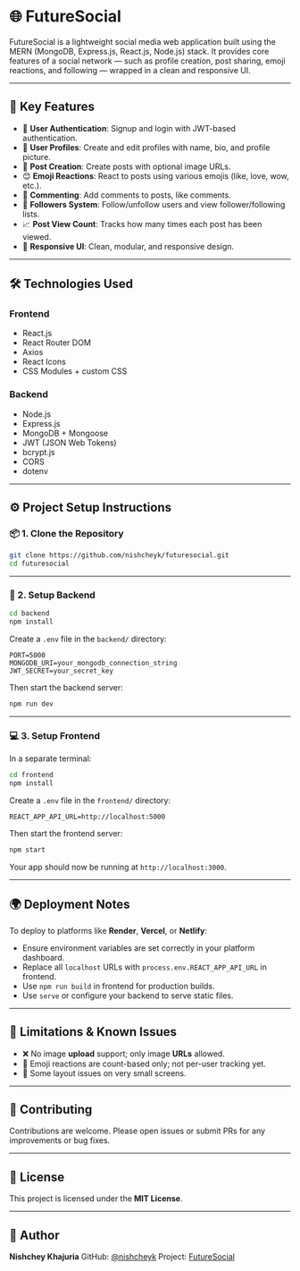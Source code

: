 # 🌐 FutureSocial

FutureSocial is a lightweight social media web application built using the MERN (MongoDB, Express.js, React.js, Node.js) stack. It provides core features of a social network — such as profile creation, post sharing, emoji reactions, and following — wrapped in a clean and responsive UI.

---

## 🚀 Key Features

- 🔐 **User Authentication**: Signup and login with JWT-based authentication.
- 👤 **User Profiles**: Create and edit profiles with name, bio, and profile picture.
- 📝 **Post Creation**: Create posts with optional image URLs.
- 😊 **Emoji Reactions**: React to posts using various emojis (like, love, wow, etc.).
- 💬 **Commenting**: Add comments to posts, like comments.
- 👥 **Followers System**: Follow/unfollow users and view follower/following lists.
- 📈 **Post View Count**: Tracks how many times each post has been viewed.
- 📱 **Responsive UI**: Clean, modular, and responsive design.

---

## 🛠️ Technologies Used

### Frontend
- React.js
- React Router DOM
- Axios
- React Icons
- CSS Modules + custom CSS

### Backend
- Node.js
- Express.js
- MongoDB + Mongoose
- JWT (JSON Web Tokens)
- bcrypt.js
- CORS
- dotenv

---

## ⚙️ Project Setup Instructions

### 📦 1. Clone the Repository

```bash
git clone https://github.com/nishcheyk/futuresocial.git
cd futuresocial
```

---

### 🚀 2. Setup Backend

```bash
cd backend
npm install
```

Create a `.env` file in the `backend/` directory:

```env
PORT=5000
MONGODB_URI=your_mongodb_connection_string
JWT_SECRET=your_secret_key
```

Then start the backend server:

```bash
npm run dev
```

---

### 💻 3. Setup Frontend

In a separate terminal:

```bash
cd frontend
npm install
```

Create a `.env` file in the `frontend/` directory:

```env
REACT_APP_API_URL=http://localhost:5000
```

Then start the frontend server:

```bash
npm start
```

Your app should now be running at `http://localhost:3000`.

---

## 🌍 Deployment Notes

To deploy to platforms like **Render**, **Vercel**, or **Netlify**:

- Ensure environment variables are set correctly in your platform dashboard.
- Replace all `localhost` URLs with `process.env.REACT_APP_API_URL` in frontend.
- Use `npm run build` in frontend for production builds.
- Use `serve` or configure your backend to serve static files.

---

## 🚧 Limitations & Known Issues

- ❌ No image **upload** support; only image **URLs** allowed.
- 🚫 Emoji reactions are count-based only; not per-user tracking yet.
- 📱 Some layout issues on very small screens.

---

## 🤝 Contributing

Contributions are welcome. Please open issues or submit PRs for any improvements or bug fixes.

---

## 📄 License

This project is licensed under the **MIT License**.

---

## 👤 Author

**Nishchey Khajuria**
GitHub: [@nishcheyk](https://github.com/nishcheyk)
Project: [FutureSocial](https://github.com/nishcheyk/futuresocial)